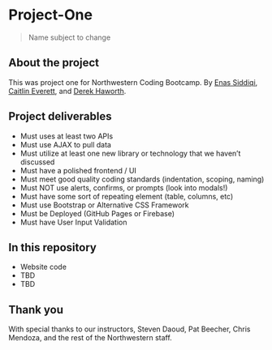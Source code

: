 # Project-One
> Name subject to change

## About the project

This was project one for Northwestern Coding Bootcamp. By [Enas Siddiqi](https://github.com/esiddi4), [Caitlin Everett](https://github.com/CaitlinEverett), and [Derek Haworth](https://github.com/derek-haworth).

## Project deliverables

- Must uses at least two APIs
- Must use AJAX to pull data
- Must utilize at least one new library or technology that we haven’t discussed
- Must have a polished frontend / UI
- Must meet good quality coding standards (indentation, scoping, naming)
- Must NOT use alerts, confirms, or prompts (look into modals!)
- Must have some sort of repeating element (table, columns, etc)
- Must use Bootstrap or Alternative CSS Framework
- Must be Deployed (GitHub Pages or Firebase)
- Must have User Input Validation


## In this repository

- Website code
- TBD
- TBD

## Thank you

With special thanks to our instructors, Steven Daoud, Pat Beecher, Chris Mendoza, and the rest of the Northwestern staff.
